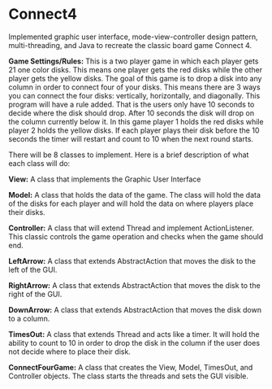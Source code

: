 # Connect4
Implemented graphic user interface, mode-view-controller design pattern, multi-threading, and Java to recreate the classic board game Connect 4. 

__Game Settings/Rules:__ This is a two player game in which each player gets 21 one color disks. This means one player gets the red disks while the other player gets the yellow disks. The goal of this game is to drop a disk into any column in order to connect four of your disks. This means there are 3 ways you can connect the four disks: vertically, horizontally, and diagonally. This program will have a rule added. That is the users only have 10 seconds to decide where the disk should drop. After 10 seconds the disk will drop on the column currently below it. In this game player 1 holds the red disks while player 2 holds the yellow disks. If each player plays their disk before the 10 seconds the timer will restart and count to 10 when the next round starts. 

There will be 8 classes to implement. Here is a brief description of what each class will do:

**View:** A class that implements the Graphic User Interface

**Model:** A class that holds the data of the game. The class will hold the data of the disks for each player and will hold the data on where players place their disks. 

**Controller:** A class that will extend Thread and implement ActionListener. This classic controls the game operation and checks when the game should end. 

**LeftArrow:** A class that extends AbstractAction that moves the disk to the left of the GUI. 

**RightArrow:** A class that extends AbstractAction that moves the disk to the right of the GUI.

**DownArrow:** A class that extends AbstractAction that moves the disk down to a column. 

**TimesOut:** A class that extends Thread and acts like a timer. It will hold the ability to count to 10 in order to drop the disk in the column if the user does not decide where to place their disk. 

**ConnectFourGame:** A class that creates the View, Model, TimesOut, and Controller objects. The class starts the threads and sets the GUI visible.

